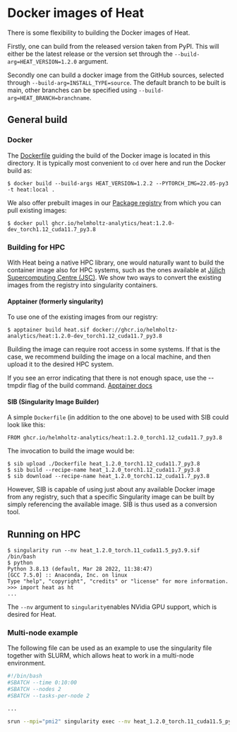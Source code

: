 # Docker images of Heat

There is some flexibility to building the Docker images of Heat.

Firstly, one can build from the released version taken from PyPI. This will either be
the latest release or the version set through the `--build-arg=HEAT_VERSION=1.2.0`
argument.

Secondly one can build a docker image from the GitHub sources, selected through
`--build-arg=INSTALL_TYPE=source`. The default branch to be built is main, other
branches can be specified using `--build-arg=HEAT_BRANCH=branchname`.

## General build

### Docker

The [Dockerfile](./Dockerfile) guiding the build of the Docker image is located in this
directory. It is typically most convenient to `cd` over here and run the Docker build as:

```console
$ docker build --build-args HEAT_VERSION=1.2.2 --PYTORCH_IMG=22.05-py3 -t heat:local .
```

We also offer prebuilt images in our [Package registry](https://github.com/helmholtz-analytics/heat/pkgs/container/heat) from which you can pull existing images:

```console
$ docker pull ghcr.io/helmholtz-analytics/heat:1.2.0-dev_torch1.12_cuda11.7_py3.8
```

### Building for HPC

With Heat being a native HPC library, one would naturally want to build the container
image also for HPC systems, such as the ones available at [Jülich Supercomputing Centre
(JSC)](https://www.fz-juelich.de/jsc/ "Juelich Supercomputing Centre"). We show two ways to convert the existing images from the registry into singularity containers.

#### Apptainer (formerly singularity)

To use one of the existing images from our registry:

	$ apptainer build heat.sif docker://ghcr.io/helmholtz-analytics/heat:1.2.0-dev_torch1.12_cuda11.7_py3.8

Building the image can require root access in some systems. If that is the case, we recommend building the image on a local machine, and then upload it to the desired HPC system.

If you see an error indicating that there is not enough space, use the --tmpdir flag of the build command. [Apptainer docs](https://apptainer.org/docs/user/latest/build_a_container.html)

#### SIB (Singularity Image Builder)

A simple `Dockerfile` (in addition to the one above) to be used with SIB could look like
this:

	FROM ghcr.io/helmholtz-analytics/heat:1.2.0_torch1.12_cuda11.7_py3.8

The invocation to build the image would be:

	$ sib upload ./Dockerfile heat_1.2.0_torch1.12_cuda11.7_py3.8
	$ sib build --recipe-name heat_1.2.0_torch1.12_cuda11.7_py3.8
	$ sib download --recipe-name heat_1.2.0_torch1.12_cuda11.7_py3.8

However, SIB is capable of using just about any available Docker image from any
registry, such that a specific Singularity image can be built by simply referencing the
available image. SIB is thus used as a conversion tool.

## Running on HPC

	$ singularity run --nv heat_1.2.0_torch.11_cuda11.5_py3.9.sif /bin/bash
	$ python
	Python 3.8.13 (default, Mar 28 2022, 11:38:47)
	[GCC 7.5.0] :: Anaconda, Inc. on linux
	Type "help", "copyright", "credits" or "license" for more information.
	>>> import heat as ht
	...

The `--nv` argument to `singularity`enables NVidia GPU support, which is desired for
Heat.

### Multi-node example

The following file can be used as an example to use the singularity file together with SLURM, which allows heat to work in a multi-node environment.

```bash
#!/bin/bash
#SBATCH --time 0:10:00
#SBATCH --nodes 2
#SBATCH --tasks-per-node 2

...

srun --mpi="pmi2" singularity exec --nv heat_1.2.0_torch.11_cuda11.5_py3.9.sif bash -c "cd ~/code/heat/examples/lasso; python demo.py"
```
